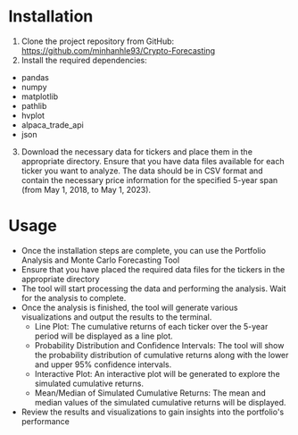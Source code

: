 # Installation

1. Clone the project repository from GitHub: https://github.com/minhanhle93/Crypto-Forecasting
2. Install the required dependencies: 
- pandas
- numpy
- matplotlib
- pathlib
- hvplot
- alpaca_trade_api
- json

3. Download the necessary data for tickers and place them in the appropriate directory. Ensure that you have data files available for each ticker you want to analyze. The data should be in CSV format and contain the necessary price information for the specified 5-year span (from May 1, 2018, to May 1, 2023).

# Usage

- Once the installation steps are complete, you can use the Portfolio Analysis and Monte Carlo Forecasting Tool
- Ensure that you have placed the required data files for the tickers in the appropriate directory
- The tool will start processing the data and performing the analysis. Wait for the analysis to complete.
- Once the analysis is finished, the tool will generate various visualizations and output the results to the terminal.
    - Line Plot: The cumulative returns of each ticker over the 5-year period will be displayed as a line plot.
    - Probability Distribution and Confidence Intervals: The tool will show the probability distribution of cumulative returns along with the lower and upper 95% confidence intervals.
    - Interactive Plot: An interactive plot will be generated to explore the simulated cumulative returns.
    - Mean/Median of Simulated Cumulative Returns: The mean and median values of the simulated cumulative returns will be displayed.
- Review the results and visualizations to gain insights into the portfolio's performance
